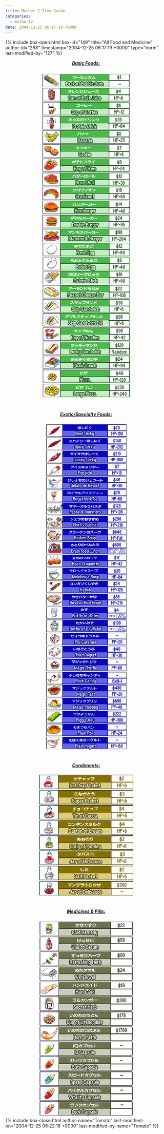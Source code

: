```yaml
---
title: Mother 2 Item Guide
categories:
  - mother12
date: 2004-12-25 06:17:19 +0000
---
```

{% include box-open.html box-id="149" title="All Food and Medicine" author-id="288" timestamp="2004-12-25 06:17:19 +0000" type="norm" last-modified-by="127" %}
<center>
<B><I><U>Basic Foods:</U></I></B>
<br /><br /><img src="basicfood.jpg" /><BR />
<br /><br /><B><I><U>Exotic/Specialty Foods:</U></I></B>
<br /><br /><img src="exoticfood.jpg" /><BR />
<br /><br /><B><I><U>Condiments:</U></I></B>
<br /><br /><img src="condiments.jpg" /><BR />
<br /><br /><B><I><U>Medicines & Pills:</U></I></B>
<br /><br /><img src="medicine.jpg" />
</center>
{% include box-close.html author-name="Tomato" last-modified-on="2004-12-25 06:22:18 +0000" last-modified-by-name="Tomato" %}
